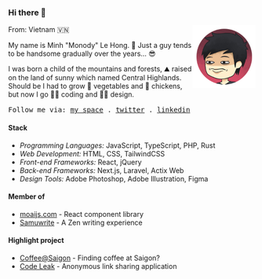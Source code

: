 ### Hi there 👋

<img src="./assets/me.png" align="right" height="128" />

From: Vietnam 🇻🇳

My name is Minh "Monody" Le Hong. 👦 Just a guy
tends to be handsome gradually over the years… 😎

I was born a child of the mountains and forests, ⛰️
raised on the land of sunny which named Central Highlands.
Should be I had to grow 🥕 vegetables and 🐤 chickens,
but now I go 🧑‍💻 coding and 🧑‍🎨 design.

<samp>
  Follow me via: 
  <a href="https://www.minhle.space/">my space</a> .
  <a href="https://twitter.com/MonodyLe">twitter</a> .
  <a href="https://www.linkedin.com/in/monodyle/">linkedin</a>
</samp>

#### Stack

- *Programming Languages:* JavaScript, TypeScript, PHP, Rust
- *Web Development:* HTML, CSS, TailwindCSS
- *Front-end Frameworks:* React, jQuery
- *Back-end Frameworks:* Next.js, Laravel, Actix Web
- *Design Tools:* Adobe Photoshop, Adobe Illustration, Figma

#### Member of
- [moaijs.com] - React component library
- [Samuwrite] - A Zen writing experience

[moaijs.com]: https://moaijs.com/
[Samuwrite]: https://samuwrite.com/

#### Highlight project
- [Coffee@Saigon] - Finding coffee at Saigon?
- [Code Leak] - Anonymous link sharing application

[Code Leak]: https://github.com/monodyle/codeleak
[Coffee@Saigon]: https://saigonese.cafe/
